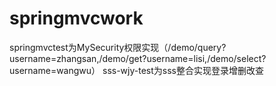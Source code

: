 # springmvcwork
springmvctest为MySecurity权限实现（/demo/query?username=zhangsan,/demo/get?username=lisi,/demo/select?username=wangwu）
sss-wjy-test为sss整合实现登录增删改查
